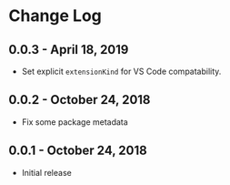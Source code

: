 # Change Log

## 0.0.3 - April 18, 2019
- Set explicit `extensionKind` for VS Code compatability.

## 0.0.2 - October 24, 2018
- Fix some package metadata

## 0.0.1 - October 24, 2018
- Initial release